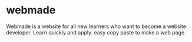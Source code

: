 # webmade
Webmade is a website for all new learners who want to become a website developer. Learn quickly and apply. easy copy paste to make a web page. 
